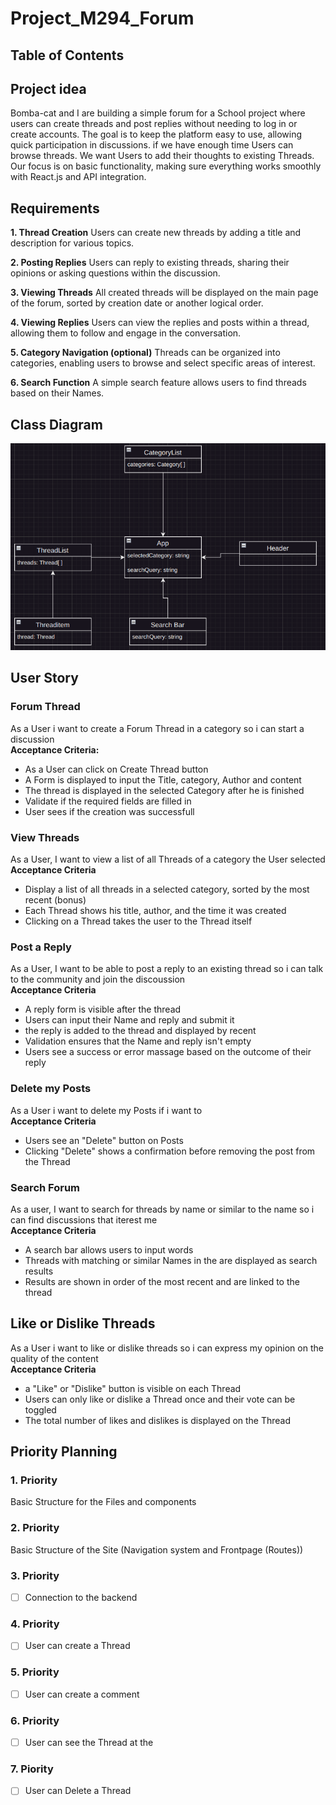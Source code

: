 # Project_M294_Forum
## Table of Contents

## Project idea
Bomba-cat and I are building a simple forum for a School project where users can create threads and post replies without needing to log in or create accounts. The goal is to keep the platform easy to use, allowing quick participation in discussions. if we have enough time Users can browse threads. We want Users to add their thoughts to existing Threads. Our focus is on basic functionality, making sure everything works smoothly with React.js and API integration.

## Requirements
**1. Thread Creation**
Users can create new threads by adding a title and description for various topics.

**2. Posting Replies**
Users can reply to existing threads, sharing their opinions or asking questions within the discussion.

**3. Viewing Threads**
All created threads will be displayed on the main page of the forum, sorted by creation date or another logical order.

**4. Viewing Replies**
Users can view the replies and posts within a thread, allowing them to follow and engage in the conversation.

**5. Category Navigation (optional)**
Threads can be organized into categories, enabling users to browse and select specific areas of interest.

**6. Search Function**
A simple search feature allows users to find threads based on their Names.

## Class Diagram
![Image of a Component Diagram](images/Component_Diagram.png)
## User Story
### Forum Thread
As a User i want to create a Forum Thread in a category so i can start a discussion <br/>
**Acceptance Criteria:** <br/>
- As a User can click on Create Thread button
- A Form is displayed to input the Title, category, Author and content
- The thread is displayed in the selected Category after he is finished
- Validate if the required fields are filled in
- User sees if the creation was successfull
### View Threads
As a User, I want to view a list of all Threads of a category the User selected<br />
**Acceptance Criteria** <br />
- Display a list of all threads in a selected category, sorted by the most recent (bonus)
- Each Thread shows his title, author, and the time it was created
- Clicking on a Thread takes the user to the Thread itself
### Post a Reply
As a User, I want to be able to post a reply to an existing thread so i can talk to the community and join the discoussion <br />
**Acceptance Criteria** <br />
- A reply form is visible after the thread
- Users can input their Name and reply and submit it
- the reply is added to the thread and displayed by recent
- Validation ensures that the Name and reply isn't empty
- Users see a success or error massage based on the outcome of their reply
### Delete my Posts
As a User i want to delete my Posts if i want to <br/>
**Acceptance Criteria** <br/>
- Users see an "Delete" button on Posts
- Clicking "Delete" shows a confirmation before removing the post from the Thread
### Search Forum
As a user, I want to search for threads by name or similar to the name so i can find discussions that iterest me <br/>
**Acceptance Criteria** <br/>
- A search bar allows users to input words
- Threads with matching or similar Names in the are displayed as search results
- Results are shown in order of the most recent and are linked to the thread
## Like or Dislike Threads 
As a User i want to like or dislike threads so i can express my opinion on the quality of the content <br />
 **Acceptance Criteria** <br />
 - a "Like" or "Dislike" button is visible on each Thread
 - Users can only like or dislike a Thread once and their vote can be toggled
 - The total number of likes and dislikes is displayed on the Thread
## Priority Planning
### 1. Priority
Basic Structure for the Files and components
### 2. Priority
Basic Structure of the Site (Navigation system and Frontpage (Routes))
### 3. Priority 
-[ ] Connection to the backend
### 4. Priority
-[ ] User can create a Thread
### 5. Priority 
-[ ] User can create a comment
### 6. Priority 
-[ ] User can see the Thread at the 
### 7. Piority
-[ ] User can Delete a Thread
